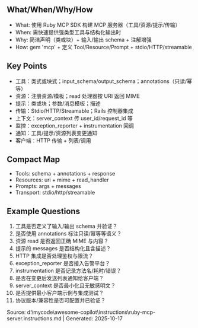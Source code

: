 ## What/When/Why/How
- What: 使用 Ruby MCP SDK 构建 MCP 服务器（工具/资源/提示/传输）
- When: 需快速提供强类型工具与结构化输出时
- Why: 简洁声明（类或块）+ 输入/输出 schema + 注解增强
- How: gem 'mcp' + 定义 Tool/Resource/Prompt + stdio/HTTP/streamable

## Key Points
- 工具：类式或块式；input_schema/output_schema；annotations（只读/幂等）
- 资源：注册资源/模板；read 处理器按 URI 返回 MIME
- 提示：类或块；参数/消息模板；描述
- 传输：Stdio/HTTP/Streamable；Rails 控制器集成
- 上下文：server_context 传 user_id/request_id 等
- 监控：exception_reporter + instrumentation 回调
- 通知：工具/提示/资源列表变更通知
- 客户端：HTTP 传输 + 列表/调用

## Compact Map
- Tools: schema + annotations + response
- Resources: uri + mime + read_handler
- Prompts: args + messages
- Transport: stdio/http/streamable

## Example Questions
1) 工具是否定义了输入/输出 schema 并验证？
2) 是否使用 annotations 标注只读/幂等等语义？
3) 资源 read 是否返回正确 MIME 与内容？
4) 提示的 messages 是否结构化且含描述？
5) HTTP 集成是否处理鉴权与限流？
6) exception_reporter 是否接入告警平台？
7) instrumentation 是否记录方法名/耗时/错误？
8) 是否在变更后发送列表通知给客户端？
9) server_context 是否最小化且无敏感明文？
10) 是否提供最小客户端示例与集成测试？
11) 协议版本/兼容性是否可配置并已验证？

Source: d:\mycode\awesome-copilot\instructions\ruby-mcp-server.instructions.md | Generated: 2025-10-17
